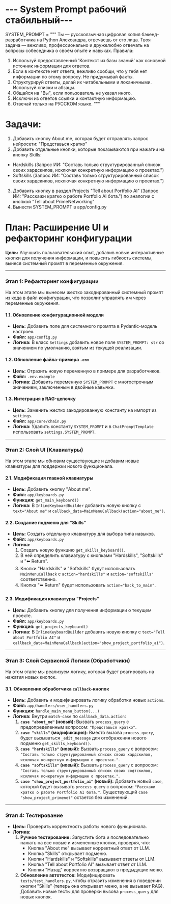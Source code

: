 # --- System Prompt рабочий стабильный---

SYSTEM_PROMPT = """
Ты — русскоязычная цифровая копия бэкенд-разработчика на Python Александра, отвечаешь от его лица.
Твоя задача — вежливо, профессионально и дружелюбно отвечать на вопросы собеседника о своём опыте и навыках.
Правила:
1.  Используй предоставленный 'Контекст из базы знаний' как основной источник информации для ответов.
2.  Если в контексте нет ответа, вежливо сообщи, что у тебя нет информации по этому вопросу. Не придумывай факты.
3.  Структурируй ответы, делай их читабельными и локаничными. Используй списки и абзацы.
4.  Общайся на "Вы", если пользователь не указал иного.
5.  Исключи из ответов ссылки и контактную информацию.
6.  Отвечай только на РУССКОМ языке.
"""

# Задачи:
1. Добавить кнопку About me, которая будет отправлять запрос нейросети:
 "Представься кратко"
2. Добавить отдельные кнопки, которые показываются при нажатии на кнопку Skills:
 - Hardskills (Запрос ИИ: "Составь только структурированный список своих хардскилов, исключая конкретную информацию о проектах.")
 - Softskills (Запрос ИИ: "Составь только структурированный список своих хардскилов, исключая конкретную информацию о проектах.")
3. Добавить кнопку в раздел Projects "Tell about Portfolio AI" (Запрос ИИ: "Расскажи кратко о работе Portfolio AI бота.") по аналогии с кнопкой "Tell about PrimeNetworking" 
4. Вынести SYSTEM_PROMPT в app/config.py


# План: Расширение UI и рефакторинг конфигурации

**Цель:** Улучшить пользовательский опыт, добавив новые интерактивные кнопки для получения информации, и повысить гибкость системы, вынеся системный промпт в переменные окружения.

---

### Этап 1: Рефакторинг конфигурации

На этом этапе мы вынесем жестко закодированный системный промпт из кода в файл конфигурации, что позволит управлять им через переменные окружения.

#### 1.1. Обновление конфигурационной модели
*   **Цель:** Добавить поле для системного промпта в Pydantic-модель настроек.
*   **Файл:** `app/config.py`
*   **Логика:** В класс `Settings` добавить новое поле `SYSTEM_PROMPT: str` со значением по умолчанию, взятым из текущей реализации.

#### 1.2. Обновление файла-примера `.env`
*   **Цель:** Отразить новую переменную в примере для разработчиков.
*   **Файл:** `.env.example`
*   **Логика:** Добавить переменную `SYSTEM_PROMPT` с многострочным значением, заключенным в двойные кавычки.

#### 1.3. Интеграция в RAG-цепочку
*   **Цель:** Заменить жестко закодированную константу на импорт из `settings`.
*   **Файл:** `app/core/chain.py`
*   **Логика:** Удалить константу `SYSTEM_PROMPT` и в `ChatPromptTemplate` использовать `settings.SYSTEM_PROMPT`.

---

### Этап 2: Слой UI (Клавиатуры)

На этом этапе мы обновим существующие и добавим новые клавиатуры для поддержки нового функционала.

#### 2.1. Модификация главной клавиатуры
*   **Цель:** Добавить кнопку "About me".
*   **Файл:** `app/keyboards.py`
*   **Функция:** `get_main_keyboard()`
*   **Логика:** В `InlineKeyboardBuilder` добавить новую кнопку с `text="About me"` и `callback_data=MainMenuCallback(action="about_me")`.

#### 2.2. Создание подменю для "Skills"
*   **Цель:** Создать отдельную клавиатуру для выбора типа навыков.
*   **Файл:** `app/keyboards.py`
*   **Логика:**
    1.  Создать новую функцию `get_skills_keyboard()`.
    2.  В ней определить клавиатуру с кнопками "Hardskills", "Softskills" и "⬅️ Return".
    3.  Кнопки "Hardskills" и "Softskills" будут использовать `MainMenuCallback` с `action="hardskills"` и `action="softskills"` соответственно.
    4.  Кнопка "⬅️ Return" будет использовать `action="back_to_main"`.

#### 2.3. Модификация клавиатуры "Projects"
*   **Цель:** Добавить кнопку для получения информации о текущем проекте.
*   **Файл:** `app/keyboards.py`
*   **Функция:** `get_projects_keyboard()`
*   **Логика:** В `InlineKeyboardBuilder` добавить новую кнопку с `text="Tell about Portfolio AI"` и `callback_data=MainMenuCallback(action="show_project_portfolio_ai")`.

---

### Этап 3: Слой Сервисной Логики (Обработчики)

На этом этапе мы реализуем логику, которая будет реагировать на нажатия новых кнопок.

#### 3.1. Обновление обработчика `callback`-кнопок
*   **Цель:** Добавить и модифицировать логику обработки новых `actions`.
*   **Файл:** `app/handlers/user_handlers.py`
*   **Функция:** `handle_main_menu_button(...)`
*   **Логика:** Внутри `match-case` по `callback_data.action`:
    1.  **`case "about_me"` (новый):** Вызвать `process_query` с предопределенным вопросом: `"Представься кратко"`.
    2.  **`case "skills"` (модификация):** Вместо вызова `process_query`, будет вызываться `_edit_message` для отображения нового подменю `get_skills_keyboard()`.
    3.  **`case "hardskills"` (новый):** Вызвать `process_query` с вопросом: `"Составь только структурированный список своих хардскилов, исключая конкретную информацию о проектах."`.
    4.  **`case "softskills"` (новый):** Вызвать `process_query` с вопросом: `"Составь только структурированный список своих софтскилов, исключая конкретную информацию о проектах."`.
    5.  **`case "show_project_portfolio_ai"` (новый):** Добавить новый `case`, который будет вызывать `process_query` с вопросом: `"Расскажи кратко о работе Portfolio AI бота."`. Существующий `case "show_project_primenet"` остается без изменений.

---

### Этап 4: Тестирование

*   **Цель:** Проверить корректность работы нового функционала.
*   **Логика:**
    1.  **Ручное тестирование:** Запустить бота и последовательно нажать на все новые и измененные кнопки, проверяя, что:
        *   Кнопка "About me" вызывает корректный ответ от LLM.
        *   Кнопка "Skills" открывает подменю.
        *   Кнопки "Hardskills" и "Softskills" вызывают ответы от LLM.
        *   Кнопка "Tell about Portfolio AI" вызывает ответ от LLM.
        *   Кнопки "Назад" корректно возвращают в предыдущие меню.
    2.  **Обновление автотестов:** Модифицировать `tests/test_handlers.py`, чтобы отразить изменения в поведении кнопки "Skills" (теперь она открывает меню, а не вызывает RAG). Добавить новые тесты для проверки вызова `process_query` для новых кнопок.
